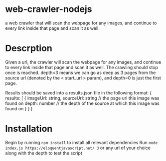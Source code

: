 # web-crawler-nodejs
a web crawler that will scan the webpage for any images, and continue to every link inside that page and scan it as well. 

# Descrption

Given a url, the crawler will scan the webpage for any images, and continue to every link inside that page and scan it as well. 
The crawling should stop once <depth> is reached. depth=3 means we can go as deep as 3 pages from the source url (denoted by the < start_url > param), and depth=0 is just the first page. 

Results should be saved into a results.json file in the following format:
{
	results: [
		{
			imageUrl: string,
			sourceUrl: string // the page url this image was found on
			depth: number // the depth of the source at which this image was found on
		}
	]
}
  
  
# Installation
  Begin by running `npm install` to install all relevant dependencies
  Run `node index.js https://eloquentjavascript.net/ 3` or any url of your choice along with the depth to test the script
  
